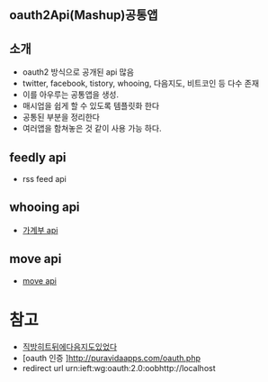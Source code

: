 
## oauth2Api(Mashup)공통앱

## 소개
- oauth2 방식으로 공개된 api 많음
- twitter, facebook, tistory, whooing, 다음지도, 비트코인 등 다수 존재
- 이를 아우루는 공통앱을 생성.
- 매시업을 쉽게 할 수 있도록 템플릿화 한다
- 공통된 부분을 정리한다
- 여러앱을 함쳐놓은 것 같이 사용 가능 하다.

## feedly api
- rss feed api

## whooing api
- [가계부 api](https://whooing.com/#forum/developer/ko/authorization)

## move api
- [move api](https://dev.moves-app.com/docs/authentication)

# 참고
- [직방히트뒤에다음지도있었다](https://twitter.com/channyun/status/563160698914492416)
- [oauth 인증 ]http://puravidaapps.com/oauth.php
- redirect url urn:ieft:wg:oauth:2.0:oobhttp://localhost


